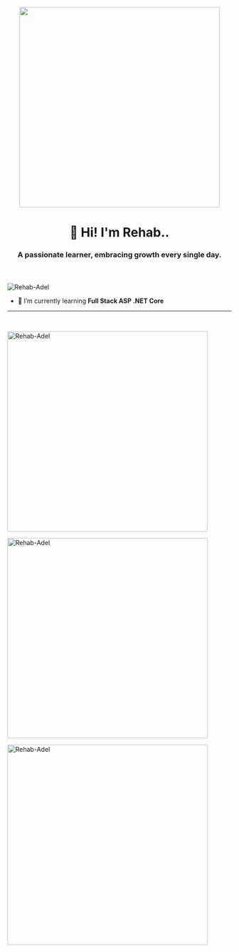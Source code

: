 <br clear="both">

<div align="center">
 <img height="450" src="https://64.media.tumblr.com/c70e8fcdf61a132a873f99db163896a2/tumblr_o48ggtdpJA1sfmahro1_400.gifv" />
</div>

###

<h1 align="center">
   👋 Hi! I'm Rehab..
</h1>
<h3 align="center"><b> A passionate learner, embracing growth every single day.</b></h3>

###

<br>

<p align="left"> <img src="https://komarev.com/ghpvc/?username=Rehab-Adel&label=Profile%20views&color=0e75b6&style=flat" alt="Rehab-Adel" /> </p>

- 🌱 I’m currently learning **Full Stack ASP .NET Core**


 <hr style=" width:90% height:2px align-align:center">

<p align="left"> 
</p>

<br>

<p align="left">
  <img width="450px" src="https://github-readme-stats.vercel.app/api?username=Rehab-Adel&show_icons=true&locale=en&theme=dark" alt="Rehab-Adel" />
</p>

<p align="left">
  <img width="450px" src="https://github-readme-stats.vercel.app/api/top-langs?username=Rehab-Adel&show_icons=true&locale=en&layout=compact&theme=dark" alt="Rehab-Adel" />
</p>

<p align="left">
  <img width="450px" src="https://github-readme-streak-stats.herokuapp.com/?user=Rehab-Adel&theme=dark" alt="Rehab-Adel" />
</p>
